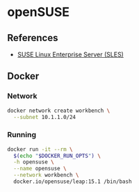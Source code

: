 # openSUSE

## References

- [SUSE Linux Enterprise Server (SLES)](/sles.md)

## Docker

### Network

```sh
docker network create workbench \
  --subnet 10.1.1.0/24
```

### Running

```sh
docker run -it --rm \
  $(echo "$DOCKER_RUN_OPTS") \
  -h opensuse \
  --name opensuse \
  --network workbench \
  docker.io/opensuse/leap:15.1 /bin/bash
```
